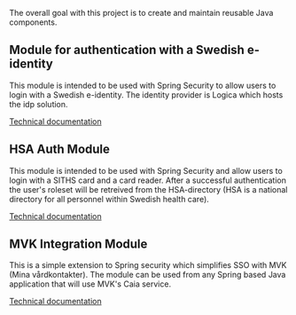 The overall goal with this project is to create and maintain reusable Java components.

## Module for authentication with a Swedish e-identity ##
This module is intended to be used with Spring Security to allow users to login with a Swedish e-identity. The identity provider is Logica which hosts the idp solution.

[Technical documentation](UsingSAMLAuthenticationModule.md)

## HSA Auth Module ##
This module is intended to be used with Spring Security and allow users to login with a SITHS card and a card reader. After a successful authentication the user's roleset will be retreived from the HSA-directory (HSA is a national directory for all personnel within  Swedish health care).

[Technical documentation](SITHSAuthenticationModule.md)

## MVK Integration Module ##
This is a simple extension to Spring security which simplifies SSO with MVK (Mina vårdkontakter). The module can be used from any Spring based Java application that will use MVK's Caia service.

[Technical documentation](mvk_integration.md)